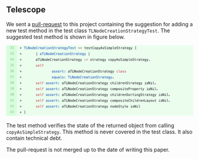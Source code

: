 ## Telescope

We sent a [pull-request](https://github.com/TelescopeSt/Telescope) to this project containing the suggestion  for adding a new test method  in the test class `TLNodeCreationStrategyTest`.
The suggested test method is shown in figure below. 

![A new assertion in test method suggestion sent in a pull-request to the project Telescope](figures/pr-telescope.png)

The test method verifies the state of the returned object from calling `copyAsSimpleStrategy`.
This method is never covered in the test class.
It also contain technical debt.

The pull-request is not merged up to the date of  writing this paper.
